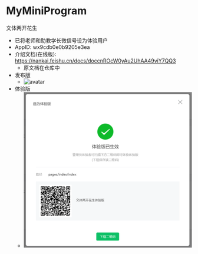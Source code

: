 # MyMiniProgram

文体两开花生 

- 已将老师和助教学长微信号设为体验用户
- AppID: wx9cdb0e0b9205e3ea
- 介绍文档(在线版): https://nankai.feishu.cn/docs/doccnROcW0yAu2UhAA49viY7QQ3
  - 原文档在仓库中
- 发布版
  - ![avatar](./qrcode.png)
- 体验版
  - ![avatar](./体验版.png)

